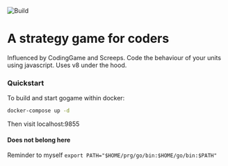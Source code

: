 
![Build](https://github.com/cbasix/gogame/actions/workflows/go.yml/badge.svg)

# A strategy game for coders

Influenced by CodingGame and Screeps. Code the behaviour of your units using javascript. Uses v8 under the hood.

### Quickstart
To build and start gogame within docker:

```bash
docker-compose up -d
```
Then visit localhost:9855

#### Does not belong here
Reminder to myself `export PATH="$HOME/prg/go/bin:$HOME/go/bin:$PATH"`
